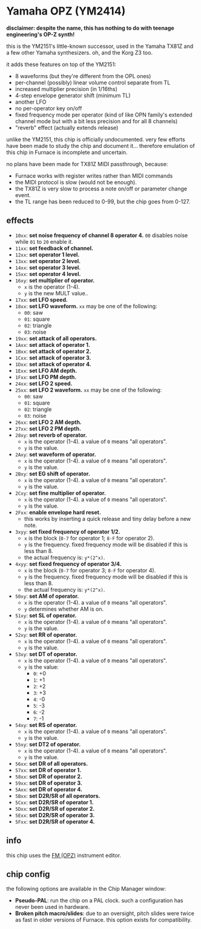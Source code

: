 # Yamaha OPZ (YM2414)

**disclaimer: despite the name, this has nothing to do with teenage engineering's OP-Z synth!**

this is the YM2151's little-known successor, used in the Yamaha TX81Z and a few other Yamaha synthesizers. oh, and the Korg Z3 too.

it adds these features on top of the YM2151:
- 8 waveforms (but they're different from the OPL ones)
- per-channel (possibly) linear volume control separate from TL
- increased multiplier precision (in 1/16ths)
- 4-step envelope generator shift (minimum TL)
- another LFO
- no per-operator key on/off
- fixed frequency mode per operator (kind of like OPN family's extended channel mode but with a bit less precision and for all 8 channels)
- "reverb" effect (actually extends release)

unlike the YM2151, this chip is officially undocumented. very few efforts have been made to study the chip and document it...
therefore emulation of this chip in Furnace is incomplete and uncertain.

no plans have been made for TX81Z MIDI passthrough, because:
- Furnace works with register writes rather than MIDI commands
- the MIDI protocol is slow (would not be enough).
- the TX81Z is very slow to process a note on/off or parameter change event.
- the TL range has been reduced to 0-99, but the chip goes from 0-127.

## effects

- `10xx`: **set noise frequency of channel 8 operator 4.** `00` disables noise while `01` to `20` enable it.
- `11xx`: **set feedback of channel.**
- `12xx`: **set operator 1 level.**
- `13xx`: **set operator 2 level.**
- `14xx`: **set operator 3 level.**
- `15xx`: **set operator 4 level.**
- `16xy`: **set multiplier of operator.**
  - `x` is the operator (1-4).
  - `y` is the new MULT value..
- `17xx`: **set LFO speed.**
- `18xx`: **set LFO waveform.** `xx` may be one of the following:
  - `00`: saw
  - `01`: square
  - `02`: triangle
  - `03`: noise
- `19xx`: **set attack of all operators.**
- `1Axx`: **set attack of operator 1.**
- `1Bxx`: **set attack of operator 2.**
- `1Cxx`: **set attack of operator 3.**
- `1Dxx`: **set attack of operator 4.**
- `1Exx`: **set LFO AM depth.**
- `1Fxx`: **set LFO PM depth.**
- `24xx`: **set LFO 2 speed.**
- `25xx`: **set LFO 2 waveform.** `xx` may be one of the following:
  - `00`: saw
  - `01`: square
  - `02`: triangle
  - `03`: noise
- `26xx`: **set LFO 2 AM depth.**
- `27xx`: **set LFO 2 PM depth.**
- `28xy`: **set reverb of operator.**
  - `x` is the operator (1-4). a value of `0` means "all operators".
  - `y` is the value.
- `2Axy`: **set waveform of operator.**
  - `x` is the operator (1-4). a value of `0` means "all operators".
  - `y` is the value.
- `2Bxy`: **set EG shift of operator.**
  - `x` is the operator (1-4). a value of `0` means "all operators".
  - `y` is the value.
- `2Cxy`: **set fine multiplier of operator.**
  - `x` is the operator (1-4). a value of `0` means "all operators".
  - `y` is the value.
- `2Fxx`: **enable envelope hard reset.**
  - this works by inserting a quick release and tiny delay before a new note.
- `3xyy`: **set fixed frequency of operator 1/2.**
  - `x` is the block (`0-7` for operator 1; `8-F` for operator 2).
  - `y` is the frequency. fixed frequency mode will be disabled if this is less than 8.
  - the actual frequency is: `y*(2^x)`.
- `4xyy`: **set fixed frequency of operator 3/4.**
  - `x` is the block (`0-7` for operator 3; `8-F` for operator 4).
  - `y` is the frequency. fixed frequency mode will be disabled if this is less than 8.
  - the actual frequency is: `y*(2^x)`.
- `50xy`: **set AM of operator.**
  - `x` is the operator (1-4). a value of `0` means "all operators".
  - `y` determines whether AM is on.
- `51xy`: **set SL of operator.**
  - `x` is the operator (1-4). a value of `0` means "all operators".
  - `y` is the value.
- `52xy`: **set RR of operator.**
  - `x` is the operator (1-4). a value of `0` means "all operators".
  - `y` is the value.
- `53xy`: **set DT of operator.**
  - `x` is the operator (1-4). a value of `0` means "all operators".
  - `y` is the value:
    - `0`: +0
    - `1`: +1
    - `2`: +2
    - `3`: +3
    - `4`: -0
    - `5`: -3
    - `6`: -2
    - `7`: -1
- `54xy`: **set RS of operator.**
  - `x` is the operator (1-4). a value of `0` means "all operators".
  - `y` is the value.
- `55xy`: **set DT2 of operator.**
  - `x` is the operator (1-4). a value of `0` means "all operators".
  - `y` is the value.
- `56xx`: **set DR of all operators.**
- `57xx`: **set DR of operator 1.**
- `58xx`: **set DR of operator 2.**
- `59xx`: **set DR of operator 3.**
- `5Axx`: **set DR of operator 4.**
- `5Bxx`: **set D2R/SR of all operators.**
- `5Cxx`: **set D2R/SR of operator 1.**
- `5Dxx`: **set D2R/SR of operator 2.**
- `5Exx`: **set D2R/SR of operator 3.**
- `5Fxx`: **set D2R/SR of operator 4.**

## info

this chip uses the [FM (OPZ)](../4-instrument/fm-opz.md) instrument editor.

## chip config

the following options are available in the Chip Manager window:

- **Pseudo-PAL**: run the chip on a PAL clock. such a configuration has never been used in hardware.
- **Broken pitch macro/slides**: due to an oversight, pitch slides were twice as fast in older versions of Furnace. this option exists for compatibility.
